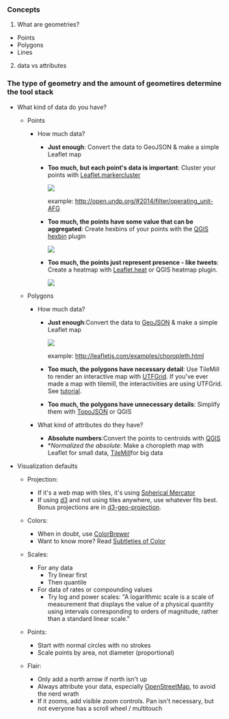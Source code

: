 ### Concepts
1. What are geometries?
  - Points
  - Polygons
  - Lines
2. data vs attributes

### The type of geometry and the amount of geometires determine the tool stack

- What kind of data do you have?
  - Points
    - How much data?
      - **Just enough**: Convert the data to GeoJSON & make a simple Leaflet map
      - **Too much, but each point's data is important**: Cluster your points with [Leaflet.markercluster](https://github.com/Leaflet/Leaflet.markercluster)

        ![](http://f.cl.ly/items/1X312Y3q3t2W1v0T0c13/Screen%20Shot%202014-06-26%20at%205.03.10%20PM.png)

        example: http://open.undp.org/#2014/filter/operating_unit-AFG
      
      - **Too much, the points have some value that can be aggregated**: Create hexbins of your points with the [QGIS hexbin](https://www.mapbox.com/blog/binning-alternative-point-maps/) plugin
        
        ![](http://f.cl.ly/items/3A1R2m3T380Q113o1029/Screen%20Shot%202014-06-26%20at%205.02.46%20PM.png)

      - **Too much, the points just represent presence - like tweets**: Create a heatmap with [Leaflet.heat](https://github.com/Leaflet/Leaflet.heat) or QGIS heatmap plugin.
        
        ![](http://f.cl.ly/items/0H2O031Y0L290n2S313U/Screen%20Shot%202014-06-26%20at%205.06.14%20PM.png)

  - Polygons
    - How much data?
      - **Just enough**:Convert the data to [GeoJSON](http://geojson.org/) & make a simple Leaflet map

        ![](http://f.cl.ly/items/3Z2z1U022u020w1n0C1v/Screen%20Shot%202014-06-26%20at%205.07.02%20PM.png)

        example: http://leafletjs.com/examples/choropleth.html
      
      - **Too much, the polygons have necessary detail**: Use TileMill to render an interactive map with [UTFGrid](https://www.mapbox.com/developers/utfgrid/). If you've ever made a map with tilemill, the interactivities are using UTFGrid. See [tutorial](https://www.mapbox.com/tilemill/docs/crashcourse/tooltips/).

      - **Too much, the polygons have unnecessary details**: Simplify them with [TopoJSON](https://github.com/mbostock/topojson) or QGIS
    
    - What kind of attributes do they have?
      - **Absolute numbers**:Convert the points to centroids with [QGIS](http://www.qgis.org/)
      - **Normalized the absolute*: Make a choropleth map with Leaflet for small data, [TileMill](https://www.mapbox.com/tilemill/)for big data

- Visualization defaults
  - Projection:
    - If it's a web map with tiles, it's using [Spherical Mercator](http://epsg.io/3857)
    - If using [d3](http://d3js.org/) and not using tiles anywhere, use whatever fits best. Bonus projections are in [d3-geo-projection](https://github.com/d3/d3-geo-projection).

  - Colors:
    - When in doubt, use [ColorBrewer](http://colorbrewer2.org/)
    - Want to know more? Read [Subtleties of Color](http://earthobservatory.nasa.gov/blogs/elegantfigures/2013/08/05/subtleties-of-color-part-1-of-6/)

  - Scales:
    - For any data
      - Try linear first
      - Then quantile
    - For data of rates or compounding values
      - Try log and power scales: "A logarithmic scale is a scale of measurement that displays the value of a physical quantity using intervals corresponding to orders of magnitude, rather than a standard linear scale."

  - Points:
    - Start with normal circles with no strokes
    - Scale points by area, not diameter (proportional)

  - Flair:
    - Only add a north arrow if north isn't up
    - Always attribute your data, especially [OpenStreetMap](http://www.openstreetmap.org/), to avoid the nerd wrath
    - If it zooms, add visible zoom controls. Pan isn't necessary, but not everyone has a scroll wheel / multitouch
